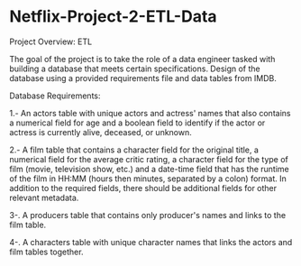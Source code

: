 # Netflix-Project-2-ETL-Data



Project Overview: ETL

The goal of the project is to take the role of a data engineer tasked with building a database that meets certain specifications.
Design of the database using a provided requirements file and data tables from IMDB.

Database Requirements:

1.- An actors table with unique actors and actress' names that also contains a numerical field for age and a boolean field to identify if the actor or actress is currently alive, deceased, or unknown.

2.- A film table that contains a character field for the original title, a numerical field for the average critic rating, a character field for the type of film (movie, television show, etc.) and a date-time field that has the runtime of the film in HH:MM (hours then minutes, separated by a colon) format. In addition to the required fields, there should be additional fields for other relevant metadata.

3-. A producers table that contains only producer's names and links to the film table.

4-. A characters table with unique character names that links the actors and film tables together.
